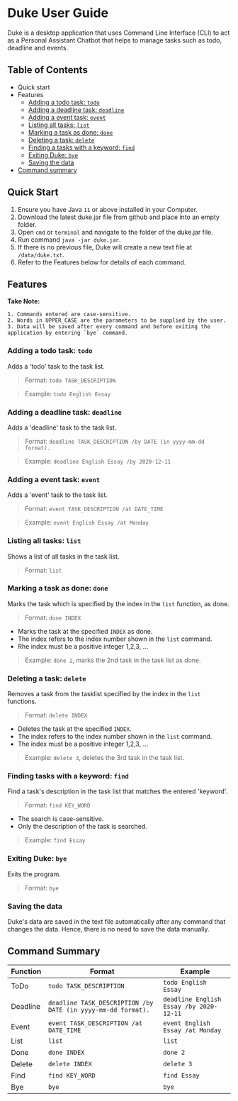 # Duke User Guide

Duke is a desktop application that uses Command Line Interface (CLI) to act as a Personal Assistant Chatbot 
that helps to manage tasks such as todo, deadline and events. 

## Table of Contents
* Quick start 
* Features 
  * [Adding a todo task: `todo`](#adding-a-todo-task-todo) 
  * [Adding a deadline task: `deadline`](#adding-a-deadline-task-deadline)
  * [Adding a event task: `event`](#adding-a-event-task-event)
  * [Listing all tasks: `list`](#listing-all-tasks-list)
  * [Marking a task as done: `done`](#marking-a-task-as-done-done)
  * [Deleting a task: `delete`](#deleting-a-task-delete)
  * [Finding a tasks with a keyword: `find`](#finding-a-tasks-with-a-keyword-find)
  * [Exiting Duke: `bye`](#exiting-duke-bye)
  * [Saving the data](#saving-the-data)
* [Command summary](#command-summary)


## Quick Start 

1. Ensure you have Java `11` or above installed in your Computer.
2. Download the latest duke.jar file from github and place into an empty folder. 
3. Open `cmd` or `terminal` and navigate to the folder of the duke.jar file.
4. Run command `java -jar duke.jar`.
5. If there is no previous file, Duke will create a new text file at `/data/duke.txt`. 
6. Refer to the Features below for details of each command. 

## Features 

**Take Note:**
  ```
  1. Commands entered are case-sensitive. 
  2. Words in UPPER_CASE are the parameters to be supplied by the user.
  3. Data will be saved after every command and before exiting the application by entering `bye` command. 
 ```
  
### Adding a todo task: `todo`

Adds a 'todo' task to the task list. 

> Format: `todo TASK_DESCRIPTION`

> Example: `todo English Essay`


### Adding a deadline task: `deadline`

Adds a 'deadline' task to the task list. 

> Format: `deadline TASK_DESCRIPTION /by DATE (in yyyy-mm-dd format).`

> Example: `deadline English Essay /by 2020-12-11`


### Adding a event task: `event`

Adds a 'event' task to the task list. 

> Format: `event TASK_DESCRIPTION /at DATE_TIME` 

> Example: `event English Essay /at Monday` 

### Listing all tasks: `list`

Shows a list of all tasks in the task list. 

> Format: `list`


### Marking a task as done: `done`

Marks the task which is specified by the index in the `list` function, as done. 

> Format: `done INDEX`
 * Marks the task at the specified `INDEX` as done. 
 * The index refers to the index number shown in the `list` command. 
 * Rhe index must be a positive integer 1,2,3, ...
 
> Example: `done 2`, marks the 2nd task in the task list as done.  


### Deleting a task: `delete`

Removes a task from the tasklist specified by the index in the `list` functions. 

> Format: `delete INDEX`
 * Deletes the task at the specified `INDEX`.
 * The index refers to the index number shown in the `list` command.
 * The index must be a positive integer 1,2,3, ...
 
> Example: `delete 3`, deletes the 3rd task in the task list. 


### Finding tasks with a keyword: `find`  

Find a task's description in the task list that matches the entered 'keyword'. 

> Format: `find KEY_WORD`
 * The search is case-sensitive. 
 * Only the description of the task is searched. 

> Example: `find Essay` 


### Exiting Duke: `bye` 

Exits the program. 

> Format: `bye` 


### Saving the data 

Duke's data are saved in the text file automatically after any command that changes the data. 
Hence, there is no need to save the data manually.


## Command Summary 

| Function  | Format | Example |
| --------- | ------ | ------- |
| ToDo | `todo TASK_DESCRIPTION` | `todo English Essay` |
| Deadline | `deadline TASK_DESCRIPTION /by DATE (in yyyy-mm-dd format).` | `deadline English Essay /by 2020-12-11`|
| Event | `event TASK_DESCRIPTION /at DATE_TIME` | `event English Essay /at Monday` |
| List | `list` | `list` |
| Done | `done INDEX`| `done 2` |
| Delete | `delete INDEX` | `delete 3` |
| Find | `find KEY_WORD` | `find Essay` |
| Bye | `bye` | `bye` |

